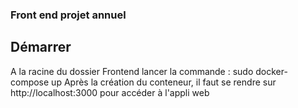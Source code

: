 ### Front end projet annuel

## Démarrer

A la racine du dossier Frontend lancer la commande : sudo docker-compose up
Après la création du conteneur, il faut se rendre sur http://localhost:3000 pour accéder à l'appli web